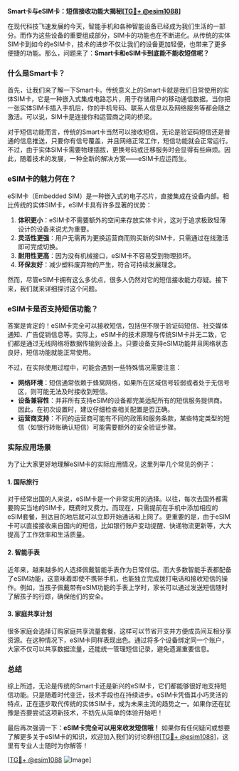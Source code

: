 **Smart卡与eSIM卡：短信接收功能大揭秘[[TG💪+ @esim1088](https://t.me/s/esim1088)]**

在现代科技飞速发展的今天，智能手机和各种智能设备已经成为我们生活的一部分。而作为这些设备的重要组成部分，SIM卡的功能也在不断进化。从传统的实体SIM卡到如今的eSIM卡，技术的进步不仅让我们的设备更加轻便，也带来了更多便捷的功能。那么，问题来了：**Smart卡和eSIM卡到底能不能收短信呢？**

### 什么是Smart卡？

首先，让我们来了解一下Smart卡。传统意义上的Smart卡就是我们日常使用的实体SIM卡，它是一种嵌入式集成电路芯片，用于存储用户的移动通信数据。当你把一张实体SIM卡插入手机后，你的手机号码、联系人信息以及网络服务等都会随之激活。可以说，SIM卡是连接你和运营商之间的桥梁。

对于短信功能而言，传统的Smart卡当然可以接收短信。无论是验证码短信还是普通的信息推送，只要你有信号覆盖，并且网络正常工作，短信功能就会正常运行。不过，由于实体SIM卡需要物理插拔，更换号码或迁移服务时会显得有些麻烦。因此，随着技术的发展，一种全新的解决方案——eSIM卡应运而生。

### eSIM卡的魅力何在？

eSIM卡（Embedded SIM）是一种嵌入式的电子芯片，直接集成在设备内部。相比传统的实体SIM卡，eSIM卡具有许多显著的优势：

1. **体积更小**：eSIM卡不需要额外的空间来存放实体卡片，这对于追求极致轻薄设计的设备来说尤为重要。
2. **灵活性更强**：用户无需再为更换运营商而购买新的SIM卡，只需通过在线激活即可完成切换。
3. **耐用性更高**：因为没有机械接口，eSIM卡不容易受到物理损坏。
4. **环保友好**：减少塑料废弃物的产生，符合可持续发展理念。

然而，尽管eSIM卡拥有这么多优点，很多人仍然对它的短信接收能力存疑。接下来，我们就来详细探讨这个问题。

### eSIM卡是否支持短信功能？

答案是肯定的！eSIM卡完全可以接收短信，包括但不限于验证码短信、社交媒体通知、广告促销信息等。实际上，eSIM卡的技术原理与传统SIM卡并无二致，它们都是通过无线网络将数据传输到设备上。只要设备支持eSIM功能并且网络状态良好，短信功能就能正常使用。

不过，在实际使用过程中，可能会遇到一些特殊情况需要注意：

- **网络环境**：短信通常依赖于蜂窝网络，如果所在区域信号较弱或者处于无信号区，则可能无法及时接收到短信。
- **设备兼容性**：并非所有支持eSIM的设备都完美适配所有的短信服务提供商。因此，在初次设置时，建议仔细检查相关配置是否正确。
- **运营商支持**：不同的运营商可能有不同的政策和服务条款，某些特定类型的短信（如银行转账确认短信）可能需要额外的安全验证步骤。

### 实际应用场景

为了让大家更好地理解eSIM卡的实际应用情况，这里列举几个常见的例子：

#### 1. 国际旅行
对于经常出国的人来说，eSIM卡是一个非常实用的选择。以往，每次去国外都需要购买当地的SIM卡，既费时又费力。而现在，只需提前在手机中添加相应的eSIM套餐，到达目的地后就可以立即开始通话和上网了。更重要的是，由于eSIM卡可以直接接收来自国内的短信，比如银行账户变动提醒、快递物流更新等，大大提高了工作效率和生活质量。

#### 2. 智能手表
近年来，越来越多的人选择佩戴智能手表作为日常伴侣。而大多数智能手表都配备了eSIM功能，这意味着即使不携带手机，也能独立完成拨打电话和接收短信的操作。例如，当孩子佩戴带有eSIM功能的手表上学时，家长可以通过发送短信随时了解孩子的行踪，确保他们的安全。

#### 3. 家庭共享计划
很多家庭会选择订购家庭共享流量套餐，这样可以节省开支并方便成员间互相分享资源。在这种情况下，eSIM卡同样表现出色。通过将多个设备绑定同一个账户，大家不仅可以共享数据流量，还能统一管理短信记录，避免遗漏重要信息。

### 总结

综上所述，无论是传统的Smart卡还是新兴的eSIM卡，它们都能够很好地支持短信功能。只是随着时代变迁，技术手段也在持续进步。eSIM卡凭借其小巧灵活的特点，正在逐步取代传统的实体SIM卡，成为未来主流的趋势之一。如果你还在犹豫是否要尝试这项新技术，不妨先从简单的体验开始吧！

最后再次强调一下：**eSIM卡完全可以用来收发短信哦！** 如果你有任何疑问或想要了解更多关于eSIM卡的知识，欢迎加入我们的讨论群组[[TG💪+ @esim1088](https://t.me/s/esim1088)]，这里有专业人士随时为你解答！

[[TG💪+ @esim1088](https://t.me/s/esim1088) ![Image](https://i.postimg.cc/4NQfJmqS/Snipaste-2025-05-13-00-14-12.png)]